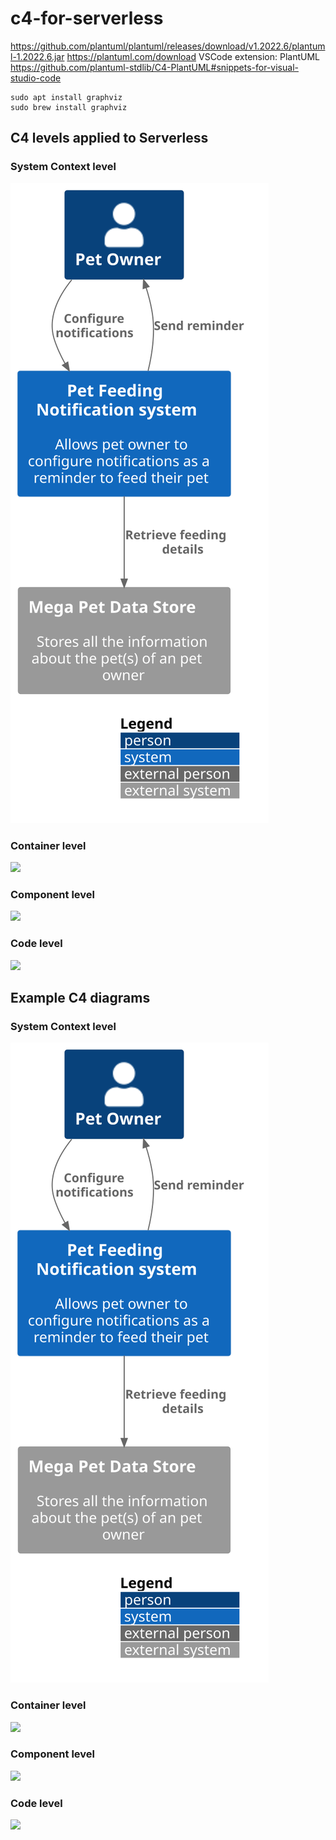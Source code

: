 # c4-for-serverless

https://github.com/plantuml/plantuml/releases/download/v1.2022.6/plantuml-1.2022.6.jar
https://plantuml.com/download
VSCode extension: PlantUML
https://github.com/plantuml-stdlib/C4-PlantUML#snippets-for-visual-studio-code

```
sudo apt install graphviz
sudo brew install graphviz
```

## C4 levels applied to Serverless

### System Context level

![](diagrams/system-context/system-context.svg)

### Container level

![](diagrams/container/my-system.svg)

### Component level

![](diagrams/component/my-feature.svg)

### Code level

![](diagrams/code/my-pattern.svg)

## Example C4 diagrams

### System Context level

![](diagrams/system-context/system-context.svg)

### Container level

![](diagrams/container/my-system.svg)

### Component level

![](diagrams/component/my-feature.svg)

### Code level

![](diagrams/code/my-pattern.svg)